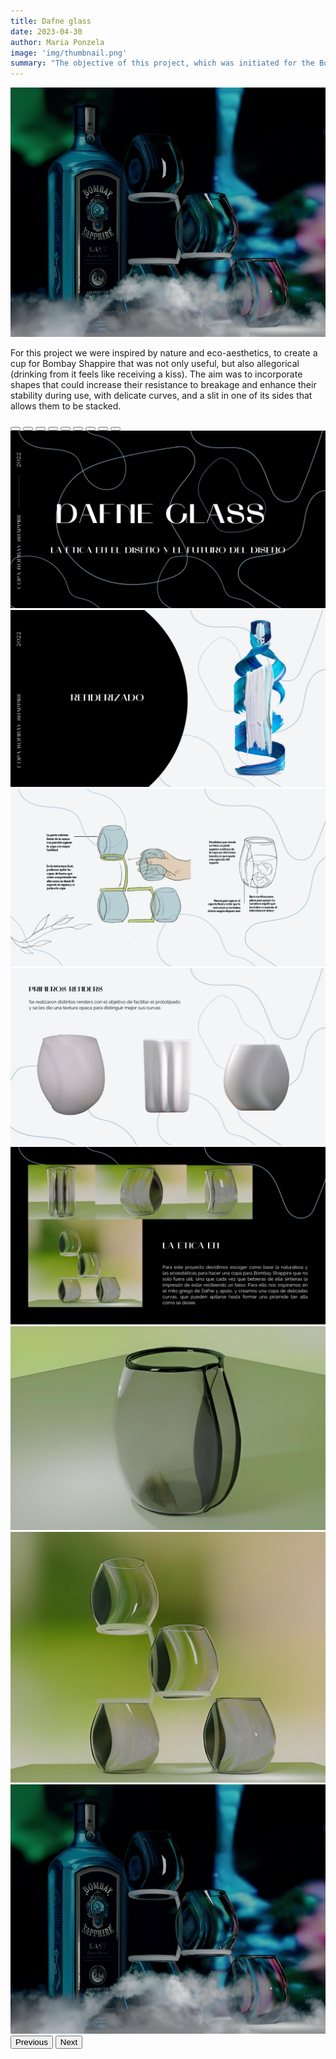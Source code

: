 ```yaml
---
title: Dafne glass
date: 2023-04-30
author: Maria Ponzela
image: 'img/thumbnail.png'
summary: "The objective of this project, which was initiated for the Bombay Sapphire Cup contest, involved conducting thorough aesthetic research to enhance the safety of the cups."
---
```


![](img/thumbnail.png)

For this project we were inspired by nature and eco-aesthetics, to create a cup for Bombay Shappire that was not only useful, but also allegorical (drinking from it feels like receiving a kiss). The aim was to incorporate shapes that could increase their resistance to breakage and enhance their stability during use, with delicate curves, and a slit in one of its sides that allows them to be stacked.

<div id="carouselExampleIndicators" class="carousel slide" data-bs-ride="carousel">
  <div class="carousel-indicators">
    <button type="button" data-bs-target="#carouselExampleIndicators" data-bs-slide-to="0" class="active" aria-current="true" aria-label="Slide 1"></button>
    <button type="button" data-bs-target="#carouselExampleIndicators" data-bs-slide-to="1" aria-label="Slide 2"></button>
    <button type="button" data-bs-target="#carouselExampleIndicators" data-bs-slide-to="2" aria-label="Slide 3"></button>
    <button type="button" data-bs-target="#carouselExampleIndicators" data-bs-slide-to="3" aria-label="Slide 4"></button>
    <button type="button" data-bs-target="#carouselExampleIndicators" data-bs-slide-to="4" aria-label="Slide 5"></button>
    <button type="button" data-bs-target="#carouselExampleIndicators" data-bs-slide-to="5" aria-label="Slide 6"></button>
    <button type="button" data-bs-target="#carouselExampleIndicators" data-bs-slide-to="6" aria-label="Slide 7"></button>
    <button type="button" data-bs-target="#carouselExampleIndicators" data-bs-slide-to="7" aria-label="Slide 8"></button>
    <button type="button" data-bs-target="#carouselExampleIndicators" data-bs-slide-to="8" aria-label="Slide 9"></button>
  </div>
  <div class="carousel-inner">
    <div class="carousel-item active">
      <img src="img/dafne_1.jpg" class="d-block w-100" alt="First slide">
    </div>
    <div class="carousel-item">
      <img src="img/dafne_2.jpg" class="d-block w-100" alt="Second slide">
    </div>
    <div class="carousel-item">
      <img src="img/dafne_3.jpg" class="d-block w-100" alt="Third slide">
    </div>
    <div class="carousel-item">
      <img src="img/dafne_4.jpg" class="d-block w-100" alt="slide 4">
    </div>
    <div class="carousel-item">
      <img src="img/dafne_5.jpg" class="d-block w-100" alt="slide 5">
    </div>
    <div class="carousel-item">
      <img src="img/dafne_6.png" class="d-block w-100" alt="slide 6">
    </div>
    <div class="carousel-item">
      <img src="img/dafne_7.png" class="d-block w-100" alt="slide 7">
    </div>
    <div class="carousel-item">
      <img src="img/dafne_8.png" class="d-block w-100" alt="slide 8">
    </div>
  </div>
  <button class="carousel-control-prev" type="button" data-bs-target="#carouselExampleIndicators" data-bs-slide="prev">
    <span class="carousel-control-prev-icon" aria-hidden="true"></span>
    <span class="visually-hidden">Previous</span>
  </button>
  <button class="carousel-control-next" type="button" data-bs-target="#carouselExampleIndicators" data-bs-slide="next">
    <span class="carousel-control-next-icon" aria-hidden="true"></span>
    <span class="visually-hidden">Next</span>
  </button>
</div>